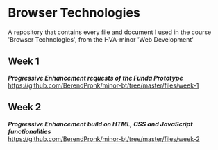 # Browser Technologies
A repository that contains every file and document I used in the course 'Browser Technologies', from the HVA-minor 'Web Development'

## Week 1

***Progressive Enhancement requests of the Funda Prototype***  
https://github.com/BerendPronk/minor-bt/tree/master/files/week-1

## Week 2
***Progressive Enhancement build on HTML, CSS and JavaScript functionalities***  
https://github.com/BerendPronk/minor-bt/tree/master/files/week-2
